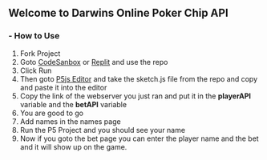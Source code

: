 ## Welcome to Darwins Online Poker Chip API
### - How to Use
1. Fork Project
2. Goto [CodeSanbox](http://codesandbox.io "CodeSanbox") or [Replit](http://replit.com "Replit") and use the repo
3. Click Run
4. Then goto [P5js Editor](http://editor.p5js.org "P5js Editor") and take the sketch.js file from the repo and copy and paste it into the editor
5. Copy the link of the webserver you just ran and put it in the **playerAPI** variable and the **betAPI** variable
6. You are good to go
7. Add names in the names page
8. Run the P5 Project and you should see your name
9. Now if you goto the bet page you can enter the player name and the bet and it will show up on the game.